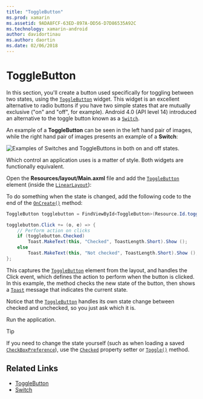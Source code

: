 ```yaml
---
title: "ToggleButton"
ms.prod: xamarin
ms.assetid: 9ADA8FCF-63ED-897A-DD56-D7D86535A92C
ms.technology: xamarin-android
author: davidortinau
ms.author: daortin
ms.date: 02/06/2018
---
```


# ToggleButton

In this section, you'll create a button used specifically for toggling
between two states, using the
[`ToggleButton`](xref:Android.Widget.ToggleButton) widget. This
widget is an excellent alternative to radio buttons if you have two
simple states that are mutually exclusive ("on" and "off", for
example). Android 4.0 (API level 14) introduced an alternative to the
toggle button known as a
[`Switch`](xref:Android.Widget.Switch).

An example of a **ToggleButton** can be seen in the left hand pair of images,
while the right hand pair of images presents an example of a **Switch**:

![Examples of Switches and ToggleButtons in both on and off states.](toggle-button-images/togglebutton-switch.png)  

Which control an application uses is a matter of style. Both widgets
are functionally equivalent.

Open the **Resources/layout/Main.axml** file and add the
[`ToggleButton`](xref:Android.Widget.ToggleButton) element
(inside the
[`LinearLayout`](xref:Android.Widget.LinearLayout)):

To do something when the state is changed, add the following code
to the end of the
[`OnCreate()`](xref:Android.App.Activity.OnCreate*)
method:

```csharp
ToggleButton togglebutton = FindViewById<ToggleButton>(Resource.Id.togglebutton);

togglebutton.Click += (o, e) => {
    // Perform action on clicks
    if (togglebutton.Checked)
        Toast.MakeText(this, "Checked", ToastLength.Short).Show ();
    else
        Toast.MakeText(this, "Not checked", ToastLength.Short).Show ();
};
```

This captures the
[`ToggleButton`](xref:Android.Widget.ToggleButton) element
from the layout, and handles the Click event, which defines the
action to perform when the button is clicked. In this example, the
method checks the new state of the button, then shows a
[`Toast`](xref:Android.Widget.Toast) message that indicates
the current state.

Notice that the
[`ToggleButton`](xref:Android.Widget.ToggleButton) handles
its own state change between checked and unchecked, so you just ask
which it is.

Run the application.

> [!TIP]
> If you need to change the state yourself (such as
> when loading a saved
> [`CheckBoxPreference`](xref:Android.Preferences.CheckBoxPreference)),
> use the
> [`Checked`](xref:Android.Widget.CompoundButton.Checked)
> property setter or
> [`Toggle()`](xref:Android.Widget.CompoundButton.Toggle)
> method.

## Related Links

- [ToggleButton](https://developer.android.com/reference/android/widget/ToggleButton.html)
- [Switch](https://developer.android.com/reference/android/widget/Switch.html)
